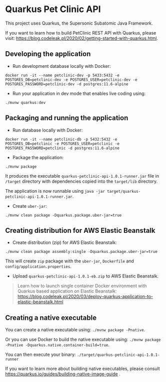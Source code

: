 # Quarkus Pet Clinic API

This project uses Quarkus, the Supersonic Subatomic Java Framework.

If you want to learn how to build PetClinic REST API with Quarkus, please visit: https://blog.codeleak.pl/2020/02/getting-started-with-quarkus.html.

## Developing the application

- Run development database locally with Docker:

```
docker run -it --name petclinic-dev -p 5433:5432 -e POSTGRES_DB=petclinic-dev -e POSTGRES_USER=petclinic-dev -e POSTGRES_PASSWORD=petclinic-dev -d postgres:11.6-alpine
```

- Run your application in dev mode that enables live coding using:

```
./mvnw quarkus:dev
```

## Packaging and running the application

- Run database locally with Docker:

```
docker run -it --name petclinic-db -p 5432:5432 -e POSTGRES_DB=petclinic -e POSTGRES_USER=petclinic -e POSTGRES_PASSWORD=petclinic -d postgres:11.6-alpine
```

- Package the application:

```
./mvnw package
```

It produces the executable `quarkus-petclinic-api-1.0.1-runner.jar` file in `/target` directory with dependencies copied into the `target/lib` directory.

The application is now runnable using `java -jar target/quarkus-petclinic-api-1.0.1-runner.jar`.

- Create `uber-jar`:

```
./mvnw clean package -Dquarkus.package.uber-jar=true
```

## Creating distribution for AWS Elastic Beanstalk

- Create distribution (zip) for AWS Elastic Beanstalk:

```
./mvnw clean package assembly:single -Dquarkus.package.uber-jar=true
```

This will create `zip` package with the `uber-jar`, `Dockerfile` and `config/application.properties`.

- Upload `quarkus-petclinic-api-1.0.1-eb.zip` to AWS Elastic Beanstalk.

>Learn how to launch single container Docker environment with Quarkus based application on Elastic Beanstalk: https://blog.codeleak.pl/2020/03/deploy-quarkus-application-to-elastic-beanstalk.html

## Creating a native executable

You can create a native executable using: `./mvnw package -Pnative`.

Or you can use Docker to build the native executable using: `./mvnw package -Pnative -Dquarkus.native.container-build=true`.

You can then execute your binary: `./target/quarkus-petclinic-api-1.0.1-runner`

If you want to learn more about building native executables, please consult https://quarkus.io/guides/building-native-image-guide .